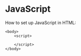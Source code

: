 # JavaScript
How to set up JavaScript in HTML:
<!DOCTYPE html>
<html>
    <head>
        <title>Fundamentals Part 3</title>
        <meta charset="utf-8">
    </head>

    <body>
        <script>
            
        </script>
    </body>
</html>